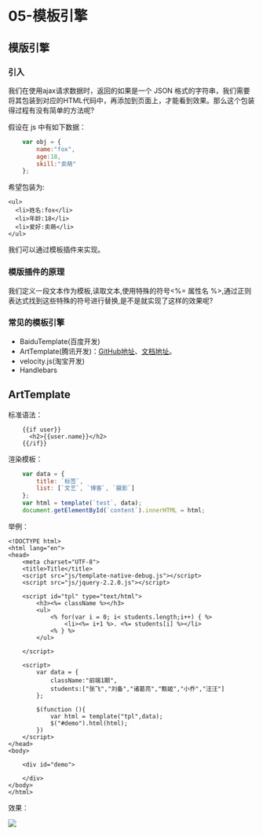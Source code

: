 # 05-模板引擎

## 模版引擎

### 引入

我们在使用ajax请求数据时，返回的如果是一个 JSON 格式的字符串，我们需要将其包装到对应的HTML代码中，再添加到页面上，才能看到效果。那么这个包装得过程有没有简单的方法呢?

假设在 js 中有如下数据：

```javascript
    var obj = {
        name:"fox",
        age:18,
        skill:"卖萌"
    };
```

希望包装为:

```markup
<ul>
  <li>姓名:fox</li>
  <li>年龄:18</li>
  <li>爱好:卖萌</li>
</ul>
```

我们可以通过模板插件来实现。

### 模版插件的原理

我们定义一段文本作为模板,读取文本,使用特殊的符号&lt;%= 属性名 %&gt;,通过正则表达式找到这些特殊的符号进行替换,是不是就实现了这样的效果呢?

### 常见的模板引擎

* BaiduTemplate\(百度开发\)
* ArtTemplate\(腾讯开发\)：[GitHub地址](https://github.com/aui/art-template)、[文档地址](https://aui.github.io/art-template/zh-cn/docs/)。
* velocity.js\(淘宝开发\)
* Handlebars

## ArtTemplate

标准语法：

```markup
    {{if user}}
      <h2>{{user.name}}</h2>
    {{/if}}
```

渲染模板：

```javascript
    var data = {
        title: `标签`,
        list: [`文艺`, `博客`, `摄影`]
    };
    var html = template(`test`, data);
    document.getElementById(`content`).innerHTML = html;
```

举例：

```markup
<!DOCTYPE html>
<html lang="en">
<head>
    <meta charset="UTF-8">
    <title>Title</title>
    <script src="js/template-native-debug.js"></script>
    <script src="js/jquery-2.2.0.js"></script>

    <script id="tpl" type="text/html">
        <h3><%= className %></h3>
        <ul>
            <% for(var i = 0; i< students.length;i++) { %>
                <li><%= i+1 %>. <%= students[i] %></li>
            <% } %>
        </ul>

    </script>

    <script>
        var data = {
            className:"前端1期",
            students:["张飞","刘备","诸葛亮","甄姬","小乔","汪汪"]
        };

        $(function (){
            var html = template("tpl",data);
            $("#demo").html(html);
        })
    </script>
</head>
<body>

    <div id="demo">

    </div>
</body>
</html>
```

效果：

![](http://img.smyhvae.com/20180301_1223.png)

